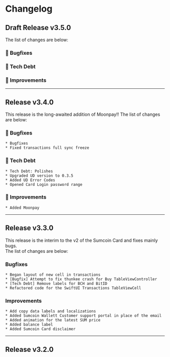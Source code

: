 #  Changelog

## Draft Release v3.5.0 

The list of changes are below:

### 🦟 Bugfixes 

### 🦺 Tech Debt

### 🥳 Improvements 

---

## Release v3.4.0 
This release is the long-awaited addition of Moonpay!! 
The list of changes are below:

### 🦟 Bugfixes
    * Bugfixes
    * Fixed transactions full sync freeze
    
### 🦺 Tech Debt
    * Tech Debt: Polishes
    * Upgraded UD version to 0.3.5  
    * Added UD Error Codes
    * Opened Card Login password range

### 🥳 Improvements
    * Added Moonpay  
---


## Release v3.3.0

This release is the interim to the v2 of the Sumcoin Card and fixes mainly bugs.  
The list of changes are below:
 
 ### Bugfixes
    * Began layout of new cell in transactions 
    * [Bugfix] Attempt to fix thunkee crash for Buy TableViewController
    * [Tech Debt] Remove labels for BCH and BitID
    * Refactored code for the SwiftUI Transactions TableViewCell 
    
### Improvements
    * Add copy data labels and localizations
    * Added Sumcoin Wallett Customer support portal in place of the email
    * Added animation for the latest SUM price
    * Added balance label
	* Added Sumcoin Card disclaimer
----
## Release v3.2.0
